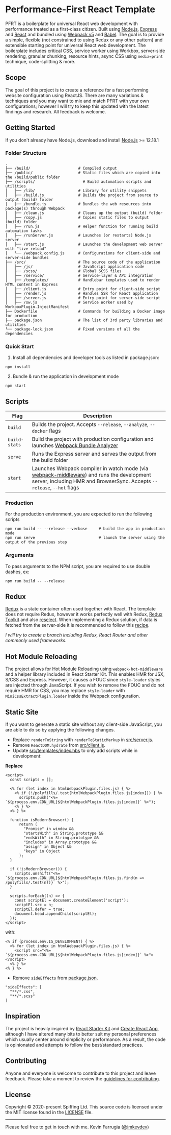 # Performance-First React Template

PFRT is a boilerplate for universal React web development with performance treated as a first-class citizen. Built using [Node.js](https://nodejs.org/), [Express](http://expressjs.com/) and
[React](https://facebook.github.io/react/) and bundled using [Webpack v5](http://webpack.github.io/) and [Babel](http://babeljs.io/). The goal is to provide a simple, flexible (not constrained to using Redux or any other pattern) and extensible starting point for universal React web development. The boilerplate includes critical CSS, service worker using Workbox, server-side rendering, granular chunking, resource hints, async CSS using `media=print` technique, code-splitting & more.

## Scope
The goal of this project is to create a reference for a fast performing website configuration using ReactJS. There are many variations & techniques and you may want to mix and match PFRT with your own configurations; however I will try to keep this updated with the latest findings and research. All feedback is welcome.

## Getting Started
If you don't already have Node.js, download and install [Node.js](https://nodejs.org/en/) >= 12.18.1

### Folder Structure

```
.
├── /build/                     # Compiled output
├── /public/                    # Static files which are copied into the /build/public folder
├── /scripts/                     # Build automation scripts and utilities
│   ├── /lib/                   # Library for utility snippets
│   ├── /build.js               # Builds the project from source to output (build) folder
│   ├── /bundle.js              # Bundles the web resources into package(s) through Webpack
│   ├── /clean.js               # Cleans up the output (build) folder
│   ├── /copy.js                # Copies static files to output (build) folder
│   ├── /run.js                 # Helper function for running build automation tasks
│   ├── /runServer.js           # Launches (or restarts) Node.js server
│   ├── /start.js               # Launches the development web server with "live reload"
│   └── /webpack.config.js      # Configurations for client-side and server-side bundles
├── /src/                       # The source code of the application
│   ├── /js/                    # JavaScript application code
│   ├── /scss/                  # Global SCSS files
│   ├── /service/               # Service-layer & API integration
│   ├── /templates/             # Handlebar templates used to render HTML content in Express
│   ├── /client.js              # Entry point for client-side script
│   ├── /render.js              # Handles SSR for React application
│   ├── /server.js              # Entry point for server-side script
│   ├── /sw.js                  # Service Worker used by WorkboxPlugin.InjectManifest
├── Dockerfile                  # Commands for building a Docker image for production
├── package.json                # The list of 3rd party libraries and utilities
└── package-lock.json           # Fixed versions of all the dependencies
```

### Quick Start
1. Install all dependencies and developer tools as listed in package.json:
```
npm install
```
2. Bundle & run the application in development mode
```
npm start
```

## Scripts
 Flag           | Description                                                                         |
| ------------- | ----------------------------------------------------------------------------------- |
| `build`       | Builds the project. Accepts `--release`, `--analyze`, `--docker` flags              |
| `build-stats` | Build the project with production configuration and launches [Webpack Bundle Analyzer](https://github.com/th0r/webpack-bundle-analyzer)                                                     |
| `serve`       | Runs the Express server and serves the output from the build folder                                                                                                |
| `start`       | Launches Webpack compiler in watch mode (via [webpack-middleware](https://github.com/kriasoft/webpack-middleware)) and runs the development server, including HMR and BrowserSync. Accepts `--release`, `--hot` flags                                                                                               |

### Production
For the production environment, you are expected to run the following scripts
```
npm run build -- --release --verbose     # build the app in production mode
npm run serve                            # launch the server using the output of the previous step
```

### Arguments
To pass arguments to the NPM script, you are required to use double dashes, ex:
```
npm run build -- --release
```

## Redux
[Redux](https://redux.js.org/) is a state container often used together with React. The template does not require Redux, however it works perfectly well with Redux, [Redux Toolkit](https://redux-toolkit.js.org/)  and also [reselect](https://github.com/reduxjs/reselect). When implementing a Redux solution, if data is fetched from the server-side it is recommended to follow this [recipe](https://redux.js.org/recipes/server-rendering).

_I will try to create a branch including Redux, React Router and other commonly used frameworks._

## Hot Module Reloading
The project allows for Hot Module Reloading using `webpack-hot-middleware` and a helper library included in React Starter Kit. This enables HMR for JSX, S/CSS and Express. However, it causes a FOUC since `style-loader` styles are injected through JavaScript. If you wish to remove the FOUC and do not require HMR for CSS, you may replace `style-loader` with `MiniCssExtractPlugin.loader` inside the Webpack configuration.

## Static Site
If you want to generate a static site without any client-side JavaScript, you are able to do so by applying the following changes.
- Replace `renderToString` with `renderToStaticMarkup` in [src/server.js](https://github.com/kevinfarrugia/performance-first-react-template/blob/main/src/server.js).
- Remove `ReactDOM.hydrate` from [src/client.js](https://github.com/kevinfarrugia/performance-first-react-template/blob/main/src/client.js).
- Update [src/templates/index.hbs](https://github.com/kevinfarrugia/performance-first-react-template/blob/main/src/templates/index.hbs) to only add scripts while in development:

**Replace**
```
<script>
  const scripts = [];

  <% for (let index in htmlWebpackPlugin.files.js) { %>
    <% if (!/polyfills/.test(htmlWebpackPlugin.files.js[index])) { %>
      scripts.push("<%= `${process.env.CDN_URL}${htmlWebpackPlugin.files.js[index]}` %>");
    <% } %>
  <% } %>

  function isModernBrowser() {
      return (
        "Promise" in window &&
        "startsWith" in String.prototype &&
        "endsWith" in String.prototype &&
        "includes" in Array.prototype &&
        "assign" in Object &&
        "keys" in Object
      );
  }

  if (!isModernBrowser()) {
    scripts.unshift("<%= `${process.env.CDN_URL}${htmlWebpackPlugin.files.js.find(n => /polyfills/.test(n))}` %>"); 
  }

  scripts.forEach((n) => {
    const scriptEl = document.createElement('script');
    scriptEl.src = n;
    scriptEl.defer = true;
    document.head.appendChild(scriptEl);
  });
</script>
```

with:
```
<% if (process.env.IS_DEVELOPMENT) { %>
  <% for (let index in htmlWebpackPlugin.files.js) { %>
    <script src="<%= `${process.env.CDN_URL}${htmlWebpackPlugin.files.js[index]}` %>"></script>
  <% } %>
<% } %>
```

- Remove `sideEffects` from [package.json](https://github.com/kevinfarrugia/performance-first-react-template/blob/main/package.json).
```
"sideEffects": [
  "**/*.css",
  "**/*.scss"
]
```

## Inspiration
The project is heavily inspired by [React Starter Kit](https://github.com/kriasoft/react-starter-kit/master) and [Create React App](https://github.com/facebook/create-react-app), although I have altered many bits to better suit my personal preferences which usually center around simplicity or performance. As a result, the code is opinionated and attempts to follow the best/standard practices.

## Contributing

Anyone and everyone is welcome to contribute to this project and leave feedback. Please take a moment to review the [guidelines for contributing](contributing.md).

## License 

Copyright © 2020-present Spiffing Ltd. This source code is licensed under the MIT license found in the [LICENSE](LICENSE) file.

---

Please feel free to get in touch with me. Kevin Farrugia ([@imkevdev](https://twitter.com/imkevdev))
